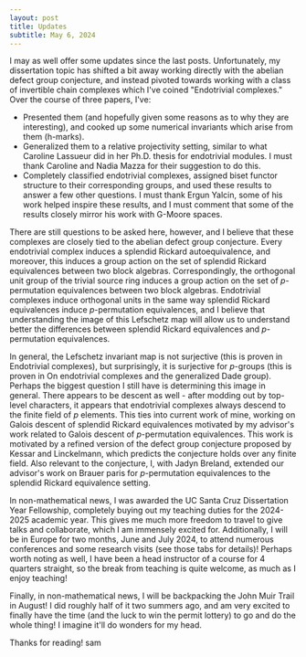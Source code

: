 ```yaml
---
layout: post
title: Updates
subtitle: May 6, 2024
---
```


I may as well offer some updates since the last posts. Unfortunately, my dissertation topic has shifted a bit away working directly with the abelian defect group conjecture, and instead pivoted towards working with a class of invertible chain complexes which I've coined "Endotrivial complexes." Over the course of three papers, I've:

- Presented them (and hopefully given some reasons as to why they are interesting), and cooked up some numerical invariants which arise from them (h-marks).
- Generalized them to a relative projectivity setting, similar to what Caroline Lassueur did in her Ph.D. thesis for endotrivial modules. I must thank Caroline and Nadia Mazza for their suggestion to do this.
- Completely classified endotrivial complexes, assigned biset functor structure to their corresponding groups, and used these results to answer a few other questions. I must thank Ergun Yalcin, some of his work helped inspire these results, and I must comment that some of the results closely mirror his work with G-Moore spaces.

There are still questions to be asked here, however, and I believe that these complexes are closely tied to the abelian defect group conjecture. Every endotrivial complex induces a splendid Rickard autoequivalence, and moreover, this induces a group action on the set of splendid Rickard equivalences between two block algebras. Correspondingly, the orthogonal unit group of the trivial source ring induces a group action on the set of $p$-permutation equivalences between two block algebras. Endotrivial complexes induce orthogonal units in the same way splendid Rickard equivalences induce $p$-permutation equivalences, and I believe that understanding the image of this Lefschetz map will allow us to understand better the differences between splendid Rickard equivalences and $p$-permutation equivalences. 

In general, the Lefschetz invariant map is not surjective (this is proven in Endotrivial complexes), but surprisingly, it is surjective for $p$-groups (this is proven in On endotrivial complexes and the generalized Dade group). Perhaps the biggest question I still have is determining this image in general. There appears to be descent as well - after modding out by top-level characters, it appears that endotrivial complexes always descend to the finite field of $p$ elements. This ties into current work of mine, working on Galois descent of splendid Rickard equivalences motivated by my advisor's work related to Galois descent of $p$-permutation equivalences. This work is motivated by a refined version of the defect group conjecture proposed by Kessar and Linckelmann, which predicts the conjecture holds over any finite field. Also relevant to the conjecture, I, with Jadyn Breland, extended our advisor's work on Brauer paris for $p$-permutation equivalences to the splendid Rickard equivalence setting. 

In non-mathematical news, I was awarded the UC Santa Cruz Dissertation Year Fellowship, completely buying out my teaching duties for the 2024-2025 academic year. This gives me much more freedom to travel to give talks and collaborate, which I am immensely excited for. Additionally, I will be in Europe for two months, June and July 2024, to attend numerous conferences and some research visits (see those tabs for details)! Perhaps worth noting as well, I have been a head instructor of a course for 4 quarters straight, so the break from teaching is quite welcome, as much as I enjoy teaching! 

Finally, in non-mathematical news, I will be backpacking the John Muir Trail in August! I did roughly half of it two summers ago, and am very excited to finally have the time (and the luck to win the permit lottery) to go and do the whole thing! I imagine it'll do wonders for my head. 

Thanks for reading! sam 
